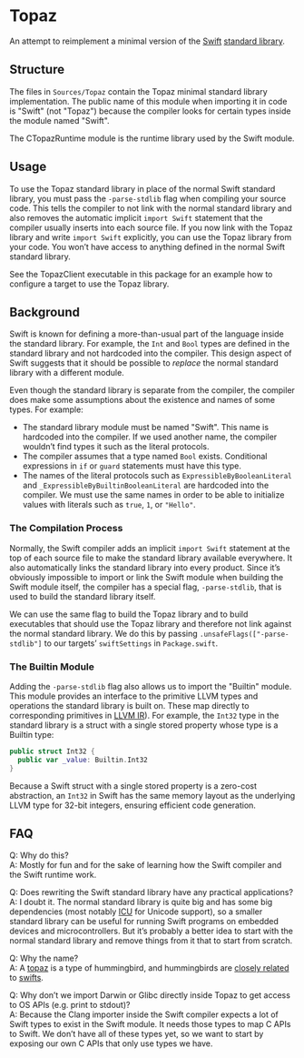 # Topaz

An attempt to reimplement a minimal version of the [Swift](https://swift.org) [standard library](https://developer.apple.com/documentation/swift).

## Structure

The files in `Sources/Topaz` contain the Topaz minimal standard library implementation. The public name of this module when importing it in code is "Swift" (not "Topaz") because the compiler looks for certain types inside the module named "Swift".

The CTopazRuntime module is the runtime library used by the Swift module.

## Usage

To use the Topaz standard library in place of the normal Swift standard library, you must pass the `-parse-stdlib` flag when compiling your source code. This tells the compiler to not link with the normal standard library and also removes the automatic implicit `import Swift` statement that the compiler usually inserts into each source file. If you now link with the Topaz library and write `import Swift` explicitly, you can use the Topaz library from your code. You won’t have access to anything defined in the normal Swift standard library.

See the TopazClient executable in this package for an example how to configure a target to use the Topaz library.   

## Background

Swift is known for defining a more-than-usual part of the language inside the standard library. For example, the `Int` and `Bool` types are defined in the standard library and not hardcoded into the compiler. This design aspect of Swift suggests that it should be possible to _replace_ the normal standard library with a different module.

Even though the standard library is separate from the compiler, the compiler does make some assumptions about the existence and names of some types. For example:

* The standard library module must be named "Swift". This name is hardcoded into the compiler. If we used another name, the compiler wouldn’t find types it  such as the literal protocols.
* The compiler assumes that a type named `Bool` exists. Conditional expressions in `if` or `guard` statements must have this type.
* The names of the literal protocols such as `ExpressibleByBooleanLiteral` and `_ExpressibleByBuiltinBooleanLiteral` are hardcoded into the compiler. We must use the same names in order to be able to initialize values with literals such as `true`, `1`, or `"Hello"`.

### The Compilation Process

Normally, the Swift compiler adds an implicit `import Swift` statement at the top of each source file to make the standard library available everywhere. It also automatically links the standard library into every product. Since it’s obviously impossible to import or link the Swift module when building the Swift module itself, the compiler has a special flag, `-parse-stdlib`, that is used to build the standard library itself.

We can use the same flag to build the Topaz library and to build executables that should use the Topaz library and therefore not link against the normal standard library. We do this by passing `.unsafeFlags(["-parse-stdlib"]` to our targets’ `swiftSettings` in `Package.swift`.

### The Builtin Module

Adding the `-parse-stdlib` flag also allows us to import the "Builtin" module. This module provides an interface to the primitive LLVM types and operations the standard library is built on. These map directly to corresponding primitives in [LLVM IR](https://en.wikipedia.org/wiki/LLVM#Intermediate_representation)). For example, the `Int32` type in the standard library is a struct with a single stored property whose type is a Builtin type:

```swift
public struct Int32 {
  public var _value: Builtin.Int32
}
```

Because a Swift struct with a single stored property is a zero-cost abstraction, an `Int32` in Swift has the same memory layout as the underlying LLVM type for 32-bit integers, ensuring efficient code generation.

## FAQ

Q: Why do this?<br>
A: Mostly for fun and for the sake of learning how the Swift compiler and the Swift runtime work.

Q: Does rewriting the Swift standard library have any practical applications?<br>
A: I doubt it. The normal standard library is quite big and has some big dependencies (most notably [ICU](http://site.icu-project.org/home) for Unicode support), so a smaller standard library can be useful for running Swift programs on embedded devices and microcontrollers. But it’s probably a better idea to start with the normal standard library and remove things from it that to start from scratch.

Q: Why the name?<br>
A: A [topaz](https://en.wikipedia.org/wiki/Topaz_(hummingbird)) is a type of hummingbird, and hummingbirds are [closely related](https://en.wikipedia.org/wiki/Apodiformes) to [swifts](https://en.wikipedia.org/wiki/Swift).

Q: Why don’t we import Darwin or Glibc directly inside Topaz to get access to OS APIs (e.g. print to stdout)?<br>
A: Because the Clang importer inside the Swift compiler expects a lot of Swift types to exist in the Swift module. It needs those types to map C APIs to Swift. We don’t have all of these types yet, so we want to start by exposing our own C APIs that only use types we have.
